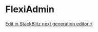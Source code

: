# FlexiAdmin

[Edit in StackBlitz next generation editor ⚡️](https://stackblitz.com/~/github.com/bigfancy/FlexiAdmin)